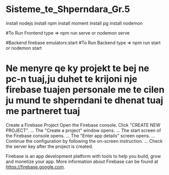 # Sisteme_te_Shperndara_Gr.5

install nodejs
install npm
install moment
install pg
install nodemon

#To Run Frontend type => npm run serve or nodemon serve


#Backend firebase emulators:start 
#To Run Backend type => npm run start or nodemon start

# Ne menyre qe ky projekt te bej ne pc-n tuaj,ju duhet te krijoni nje firebase tuajen personale me te cilen ju mund te shperndani te dhenat tuaj me partneret tuaj 

Create a Firebase Project
Open the Firebase console.
Click "CREATE NEW PROJECT". ...
The "Create a project" window opens. ...
The start screen of the Firebase console opens. ...
The "Enter app details" screen opens. ...
Continue the configuration by following the on-screen instruction. ...
Check the server key after the project is created.

Firebase is an app development platform with tools to help you build, grow and monetize your app. More information about Firebase can be found at https://firebase.google.com.
